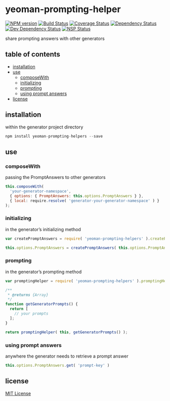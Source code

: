 # yeoman-prompting-helper
[![NPM version][npm-image]][npm-url] [![Build Status][travis-image]][travis-url] [![Coverage Status][coveralls-image]][coveralls-url] [![Dependency Status][david-dm-image]][david-dm-url] [![Dev Dependency Status][david-dm-dev-image]][david-dm-dev-url] [![NSP Status][nsp-image]][nsp-url]

share prompting answers with other generators

## table of contents
* [installation](#installation)
* [use](#use)
    * [composeWith](#composeWith)
    * [initializing](#initializing)
    * [prompting](#prompting)
    * [using prompt answers](#using-prompt-answers)
* [license](#license)

## installation
within the generator project directory
```javascript
npm install yeoman-prompting-helpers --save
```

## use
### composeWith
passing the PromptAnswers to other generators
```javascript
this.composeWith(
  'your-generator-namespace',
  { options: { PromptAnswers: this.options.PromptAnswers } },
  { local: require.resolve( 'generator-your-generator-namespace' ) }
);
```

### initializing
in the generator’s initializing method
```javascript
var createPromptAnswers = require( 'yeoman-prompting-helpers' ).createPromptAnswers;

this.options.PromptAnswers = createPromptAnswers( this.options.PromptAnswers );
```

### prompting
in the generator’s prompting method
```javascript
var promptingHelper = require( 'yeoman-prompting-helpers' ).promptingHelper;

/**
 * @returns {Array}
 */
function getGeneratorPrompts() {
  return [
    // your prompts
  ];
}

return promptingHelper( this, getGeneratorPrompts() );
```

### using prompt answers
anywhere the generator needs to retrieve a prompt answer
```javascript
this.options.PromptAnswers.get( 'prompt-key' )
```

## license
[MIT License][mit-license]

[coveralls-image]: https://coveralls.io/repos/github/dan-nl/yeoman-prompting-helper/badge.svg?branch=master
[coveralls-url]: https://coveralls.io/github/dan-nl/yeoman-prompting-helper?branch=master
[david-dm-image]: https://david-dm.org/dan-nl/yeoman-prompting-helper.svg
[david-dm-url]: https://david-dm.org/dan-nl/yeoman-prompting-helper
[david-dm-dev-image]: https://david-dm.org/dan-nl/yeoman-prompting-helper/dev-status.svg
[david-dm-dev-url]: https://david-dm.org/dan-nl/yeoman-prompting-helper?type=dev
[mit-license]: https://raw.githubusercontent.com/dan-nl/yeoman-prompting-helper/master/license.txt
[npm-image]: https://img.shields.io/npm/v/yeoman-prompting-helper.svg
[npm-url]: https://www.npmjs.com/package/yeoman-prompting-helper
[nsp-image]: https://nodesecurity.io/orgs/githubdan-nl/projects/49dfe596-0412-419d-8aaa-764e46cd9d7b/badge
[nsp-url]: https://nodesecurity.io/orgs/githubdan-nl/projects/49dfe596-0412-419d-8aaa-764e46cd9d7b
[travis-image]: https://travis-ci.org/dan-nl/yeoman-prompting-helper.svg?branch=master
[travis-url]: https://travis-ci.org/dan-nl/yeoman-prompting-helper
